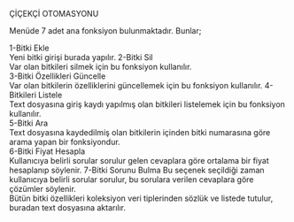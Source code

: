 ÇİÇEKÇİ OTOMASYONU

Menüde 7 adet ana fonksiyon bulunmaktadır. Bunlar; 

1-Bitki Ekle  
Yeni bitki girişi burada yapılır. 
2-Bitki Sil  
Var olan bitkileri silmek için bu fonksiyon kullanılır.  
3-Bitki Özellikleri Güncelle  
Var olan bitkilerin özelliklerini güncellemek için bu fonksiyon kullanılır. 
4-Bitkileri Listele  
Text dosyasına giriş kaydı yapılmış olan bitkileri listelemek için bu fonksiyon kullanılır.  
5-Bitki Ara  
Text dosyasına kaydedilmiş olan bitkilerin içinden bitki numarasına göre arama yapan bir 
fonksiyondur.  
6-Bitki Fiyat Hesapla  
Kullanıcıya belirli sorular sorulur gelen cevaplara göre ortalama bir fiyat hesaplanıp söylenir. 
7-Bitki Sorunu Bulma 
Bu seçenek seçildiği zaman kullanıcıya belirli sorular sorulur, bu sorulara verilen cevaplara göre 
çözümler söylenir.  
Bütün bitki özellikleri koleksiyon veri tiplerinden sözlük ve listede tutulur, buradan text dosyasına 
aktarılır.

